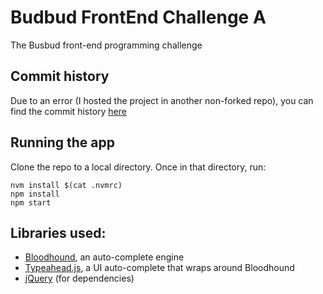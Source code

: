 # Budbud FrontEnd Challenge A

The Busbud front-end programming challenge

## Commit history

Due to an error (I hosted the project in another non-forked repo), you can find the commit history [here](https://github.com/mac-adam-chaieb/busbud-challenge/commits/master)

## Running the app

Clone the repo to a local directory. Once in that directory, run:

    nvm install $(cat .nvmrc)
    npm install
    npm start
    
## Libraries used:

- [Bloodhound](https://github.com/twitter/typeahead.js/blob/master/doc/bloodhound.md), an auto-complete engine
- [Typeahead.js](https://github.com/twitter/typeahead.js/), a UI auto-complete that wraps around Bloodhound
- [jQuery](http://jquery.com/) (for dependencies)

